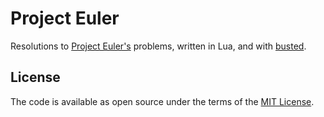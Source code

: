 # Project Euler

Resolutions to [Project Euler's](https://projecteuler.net) problems, written in Lua, and with [busted](http://olivinelabs.com/busted/).

## License

The code is available as open source under the terms of the [MIT License](http://opensource.org/licenses/MIT).